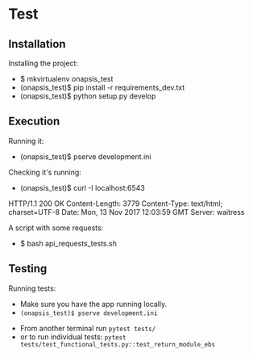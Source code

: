 Test
============

Installation
------------
Installing the project:
* $ mkvirtualenv onapsis_test
* (onapsis_test)$ pip install -r requirements_dev.txt
* (onapsis_test)$ python setup.py develop

Execution
---------
Running it:
* (onapsis_test)$ pserve development.ini

Checking it's running:
* (onapsis_test)$ curl -I localhost:6543

HTTP/1.1 200 OK
Content-Length: 3779
Content-Type: text/html; charset=UTF-8
Date: Mon, 13 Nov 2017 12:03:59 GMT
Server: waitress

A script with some requests:
* $ bash api_requests_tests.sh

Testing
-------
Running tests:
* Make sure you have the app running locally.
* `(onapsis_test)$ pserve development.ini`
- From another terminal run `pytest tests/`
- or to run individual tests: `pytest tests/test_functional_tests.py::test_return_module_ebs`
